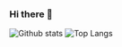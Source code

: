 ### Hi there 👋
![Github stats](https://github-readme-stats.vercel.app/api?username=mann2108)
![Top Langs](https://github-readme-stats.vercel.app/api/top-langs/?username=mann2108)
